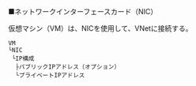■ネットワークインターフェースカード（NIC）

仮想マシン（VM）は、NICを使用して、VNetに接続する。
```
VM
└NIC
 └IP構成
  ├パブリックIPアドレス（オプション）
  └プライベートIPアドレス
```
